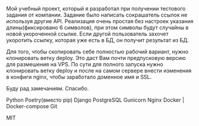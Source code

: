 <!-- УРЛ-шотер на основе Django -->

Мой учебный проект, который я разработал при получении тестового задания от компании.
Задание было написать сокрашатель ссылок не используя другие API.
Реализация очень простая без настроек указания длины(фиксировано 6 символов), при этом символы будут случайны в новой укороченной ссылке.
Если другой пользователь захочет укоротить ссылку, которая уже есть в БД, он получит результат из БД.

Для того, чтобы скопировать себе полностью рабочий вариант, нужно клонировать ветку deploy.
Это даст Вам почти предпусковую версию для размешения на VPS.
По сути для полного запуска нужно клонировать ветку deploy и после на самом сервере внести изменения в конфиги nginx, чтобы заработало доменное имя и SSL.

Буду рад замечаниям. Спасибо.

<!-- Стек -->
Python
Poetry(вместо pip)
Django
PostgreSQL
Gunicorn
Nginx
Docker | Docker-compose
Git

<!-- Лицензия -->

MIT
